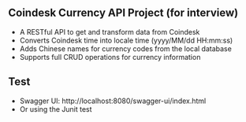 ## Coindesk Currency API Project (for interview)

- A RESTful API to get and transform data from Coindesk
- Converts Coindesk time into locale time (yyyy/MM/dd HH:mm:ss)
- Adds Chinese names for currency codes from the local database
- Supports full CRUD operations for currency information

## Test
- Swagger UI: http://localhost:8080/swagger-ui/index.html
- Or using the Junit test
